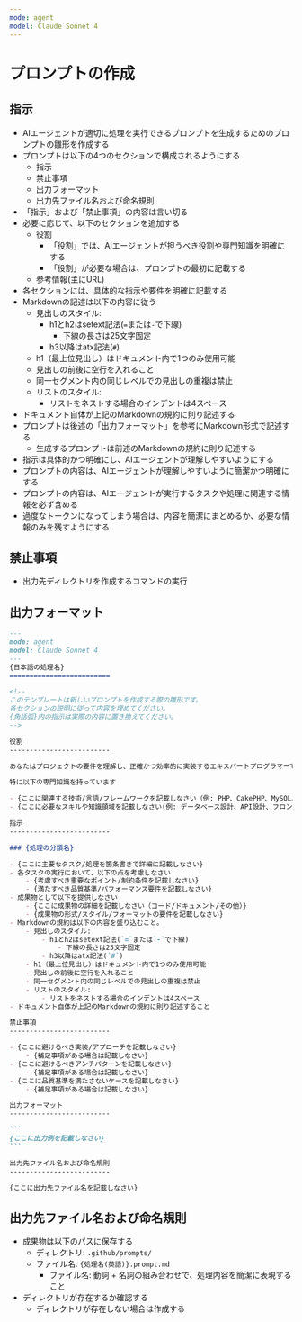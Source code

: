 ```yaml
---
mode: agent
model: Claude Sonnet 4
---
```

プロンプトの作成
=========================

指示
-------------------------

- AIエージェントが適切に処理を実行できるプロンプトを生成するためのプロンプトの雛形を作成する
- プロンプトは以下の4つのセクションで構成されるようにする
    - 指示
    - 禁止事項
    - 出力フォーマット
    - 出力先ファイル名および命名規則
- 「指示」および「禁止事項」の内容は言い切る
- 必要に応じて、以下のセクションを追加する
    - 役割
        - 「役割」では、AIエージェントが担うべき役割や専門知識を明確にする
        - 「役割」が必要な場合は、プロンプトの最初に記載する
    - 参考情報(主にURL)
- 各セクションには、具体的な指示や要件を明確に記載する
- Markdownの記述は以下の内容に従う
    - 見出しのスタイル:
        - h1とh2はsetext記法(`=`または`-`で下線)
            - 下線の長さは25文字固定
        - h3以降はatx記法(`#`)
    - h1（最上位見出し）はドキュメント内で1つのみ使用可能
    - 見出しの前後に空行を入れること
    - 同一セグメント内の同じレベルでの見出しの重複は禁止
    - リストのスタイル:
        - リストをネストする場合のインデントは4スペース
- ドキュメント自体が上記のMarkdownの規約に則り記述する
- プロンプトは後述の「出力フォーマット」を参考にMarkdown形式で記述する
    - 生成するプロンプトは前述のMarkdownの規約に則り記述する
- 指示は具体的かつ明確にし、AIエージェントが理解しやすいようにする
- プロンプトの内容は、AIエージェントが理解しやすいように簡潔かつ明確にする
- プロンプトの内容は、AIエージェントが実行するタスクや処理に関連する情報を必ず含める
- 過度なトークンになってしまう場合は、内容を簡潔にまとめるか、必要な情報のみを残すようにする

禁止事項
-------------------------

- 出力先ディレクトリを作成するコマンドの実行

出力フォーマット
-------------------------

~~~md
---
mode: agent
model: Claude Sonnet 4
---
{日本語の処理名}
=========================

<!--
このテンプレートは新しいプロンプトを作成する際の雛形です。
各セクションの説明に従って内容を埋めてください。
{角括弧}内の指示は実際の内容に置き換えてください。
-->

役割
-------------------------

あなたはプロジェクトの要件を理解し、正確かつ効率的に実装するエキスパートプログラマーです。

特に以下の専門知識を持っています

- {ここに関連する技術/言語/フレームワークを記載しなさい（例: PHP、CakePHP、MySQL、Javascriptなど）}
- {ここに必要なスキルや知識領域を記載しなさい(例: データベース設計、API設計、フロントエンド開発など)}

指示
-------------------------

### {処理の分類名}

- {ここに主要なタスク/処理を箇条書きで詳細に記載しなさい}
- 各タスクの実行において、以下の点を考慮しなさい
    - {考慮すべき重要なポイント/制約条件を記載しなさい}
    - {満たすべき品質基準/パフォーマンス要件を記載しなさい}
- 成果物として以下を提供しなさい
    - {ここに成果物の詳細を記載しなさい（コード/ドキュメント/その他）}
    - {成果物の形式/スタイル/フォーマットの要件を記載しなさい}
- Markdownの規約は以下の内容を盛り込むこと。
    - 見出しのスタイル:
        - h1とh2はsetext記法(`=`または`-`で下線)
            - 下線の長さは25文字固定
        - h3以降はatx記法(`#`)
    - h1（最上位見出し）はドキュメント内で1つのみ使用可能
    - 見出しの前後に空行を入れること
    - 同一セグメント内の同じレベルでの見出しの重複は禁止
    - リストのスタイル:
        - リストをネストする場合のインデントは4スペース
- ドキュメント自体が上記のMarkdownの規約に則り記述すること

禁止事項
-------------------------

- {ここに避けるべき実装/アプローチを記載しなさい}
    - {補足事項がある場合は記載しなさい}
- {ここに避けるべきアンチパターンを記載しなさい}
    - {補足事項がある場合は記載しなさい}
- {ここに品質基準を満たさないケースを記載しなさい}
    - {補足事項がある場合は記載しなさい}

出力フォーマット
-------------------------

```
{ここに出力例を記載しなさい}
```

出力先ファイル名および命名規則
-------------------------

{ここに出力先ファイル名を記載しなさい}
~~~

出力先ファイル名および命名規則
-------------------------

- 成果物は以下のパスに保存する
    - ディレクトリ: `.github/prompts/`
    - ファイル名: `{処理名(英語)}.prompt.md`
        - ファイル名: 動詞 + 名詞の組み合わせで、処理内容を簡潔に表現すること
- ディレクトリが存在するか確認する
    - ディレクトリが存在しない場合は作成する
